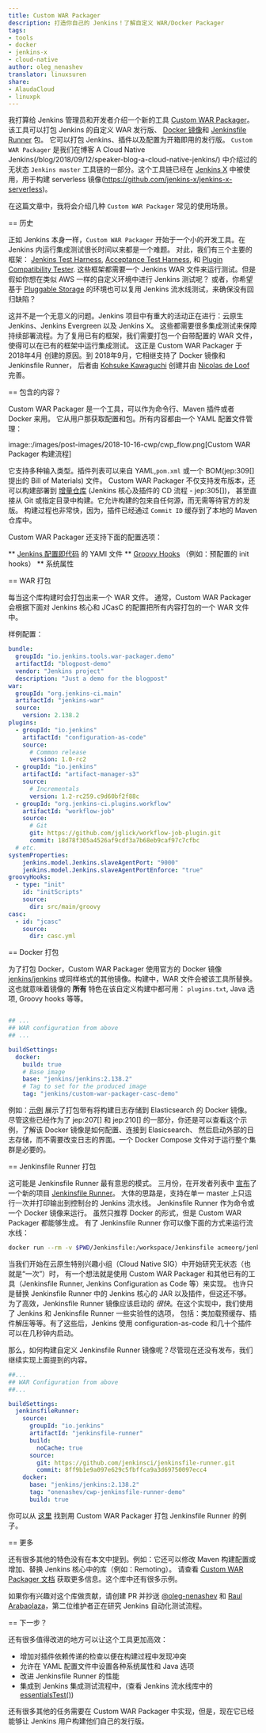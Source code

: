 ```yaml
---
title: Custom WAR Packager
description: 打造你自己的 Jenkins！了解自定义 WAR/Docker Packager
tags:
- tools
- docker
- jenkins-x
- cloud-native
author: oleg_nenashev
translator: linuxsuren
share:
- AlaudaCloud
- linuxpk
---
```


我打算给 Jenkins 管理员和开发者介绍一个新的工具 
[Custom WAR Packager](https://github.com/jenkinsci/custom-war-packager)。该工具可以打包 Jenkins 的自定义 WAR 发行版、
[Docker 镜像](https://github.com/jenkinsci/docker)和 
[Jenkinsfile Runner](https://github.com/jenkinsci/jenkinsfile-runner) 包。
它可以打包 Jenkins、插件以及配置为开箱即用的发行版。
`Custom WAR Packager` 是我们在博客 
A Cloud Native Jenkins(/blog/2018/09/12/speaker-blog-a-cloud-native-jenkins/) 中介绍过的无状态 `Jenkins master` 工具链的一部分。这个工具链已经在 [Jenkins X][jenkins-x] 中被使用，用于构建 serverless 镜像(https://github.com/jenkins-x/jenkins-x-serverless)。

在这篇文章中，我将会介绍几种 `Custom WAR Packager` 常见的使用场景。

== 历史

正如 Jenkins 本身一样，`Custom WAR Packager` 开始于一个小的开发工具。在 Jenkins 内运行集成测试很长时间以来都是一个难题。
对此，我们有三个主要的框架：
    [Jenkins Test Harness](https://github.com/jenkinsci/jenkins-test-harness),
    [Acceptance Test Harness](https://github.com/jenkinsci/acceptance-test-harness),
    和 [Plugin Compatibility Tester](https://github.com/jenkinsci/plugin-compat-tester).
这些框架都需要一个 Jenkins WAR 文件来运行测试。但是假如你想在类似 AWS 一样的自定义环境中进行 Jenkins 测试呢？
或者，你希望基于 [Pluggable Storage](/sigs/cloud-native/pluggable-storage/) 的环境也可以复用 Jenkins 流水线测试，来确保没有回归缺陷？

这并不是一个无意义的问题。Jenkins 项目中有重大的活动正在进行：云原生 Jenkins、Jenkins Evergreen 以及 Jenkins X。
这些都需要很多集成测试来保障持续部署流程。为了复用已有的框架，我们需要打包一个自带配置的 WAR 文件，使得可以在已有的框架中运行集成测试。
这正是 Custom WAR Packager 于 2018年4月 创建的原因。到 2018年9月，它相继支持了 Docker 镜像和 Jenkinsfile Runner，
后者由 [Kohsuke Kawaguchi](https://github.com/kohsuke/) 创建并由 [Nicolas de Loof](https://github.com/ndeloof)
完善。

== 包含的内容？

Custom WAR Packager 是一个工具，可以作为命令行、Maven 插件或者 Docker 来用。
它从用户那获取配置和包。所有内容都由一个 YAML 配置文件管理：

image::/images/post-images/2018-10-16-cwp/cwp_flow.png[Custom WAR Packager 构建流程]

它支持多种输入类型。插件列表可以来自 YAML,`pom.xml` 或一个 BOM(jep:309[] 提出的 Bill of Materials) 文件。
Custom WAR Packager 不仅支持发布版本，还可以构建部署到 
[增量仓库](/blog/2018/05/15/incremental-deployment/) (Jenkins 核心及插件的 CD 流程 - jep:305[])，
甚至直接从 Git 或指定目录中构建。它允许构建的包来自任何源，而无需等待官方的发版。
构建过程也非常快，因为，插件已经通过 `Commit ID` 缓存到了本地的 Maven 仓库中。

Custom WAR Packager 还支持下面的配置选项：

** [Jenkins 配置即代码][casc-repo] 的 YAMl 文件
** [Groovy Hooks][groovy-hooks] （例如：预配置的 init hooks）
** 系统属性

== WAR 打包

每当这个库构建时会打包出来一个 WAR 文件。
通常，Custom WAR Packager 会根据下面对 Jenkins 核心和 JCasC 的配置把所有内容打包的一个 WAR 文件中。

样例配置：

```yaml
bundle:
  groupId: "io.jenkins.tools.war-packager.demo"
  artifactId: "blogpost-demo"
  vendor: "Jenkins project"
  description: "Just a demo for the blogpost"
war:
  groupId: "org.jenkins-ci.main"
  artifactId: "jenkins-war"
  source:
    version: 2.138.2
plugins:
  - groupId: "io.jenkins"
    artifactId: "configuration-as-code"
    source:
      # Common release
      version: 1.0-rc2
  - groupId: "io.jenkins"
    artifactId: "artifact-manager-s3"
    source:
      # Incrementals
      version: 1.2-rc259.c9d60bf2f88c
  - groupId: "org.jenkins-ci.plugins.workflow"
    artifactId: "workflow-job"
    source:
      # Git
      git: https://github.com/jglick/workflow-job-plugin.git
      commit: 18d78f305a4526af9cdf3a7b68eb9caf97c7cfbc
  # etc.
systemProperties:
    jenkins.model.Jenkins.slaveAgentPort: "9000"
    jenkins.model.Jenkins.slaveAgentPortEnforce: "true"
groovyHooks:
  - type: "init"
    id: "initScripts"
    source:
      dir: src/main/groovy
casc:
  - id: "jcasc"
    source:
      dir: casc.yml
```

== Docker 打包

为了打包 Docker，Custom WAR Packager 使用官方的 Docker 镜像 [jenkins/jenkins][jenkins-image]
或同样格式的其他镜像。构建中，WAR 文件会被该工具所替换。这也就意味着镜像的 **所有** 特色在该自定义构建中都可用：
`plugins.txt`, Java 选项, Groovy hooks 等等。

```yaml

## ...
## WAR configuration from above
## ...

buildSettings:
  docker:
    build: true
    # Base image
    base: "jenkins/jenkins:2.138.2"
    # Tag to set for the produced image
    tag: "jenkins/custom-war-packager-casc-demo"
```

例如：[示例][custom-war-packager-demo]
展示了打包带有将构建日志存储到 Elasticsearch 的 Docker 镜像。
尽管这些已经作为了 jep:207[] 和 jep:210[] 的一部分，你还是可以查看这个示例，了解该 Docker 镜像是如何配置、连接到 Elasicsearch、
然后启动外部的日志存储，而不需要改变日志的界面。一个 Docker Compose 文件对于运行整个集群是必要的。

== Jenkinsfile Runner 打包

这可能是 Jenkinsfile Runner 最有意思的模式。
三月份，在开发者列表中 [宣布](https://groups.google.com/d/msg/jenkinsci-dev/gjz3CDhi-kk/1mwi_oa0AQAJ)了
一个新的项目 [Jenkinsfile Runner][jenkinsfile-runner-repo]。
大体的思路是，支持在单一 master 上只运行一次并打印输出到控制台的 Jenkins 流水线。
Jenkinsfile Runner 作为命令或一个 Docker 镜像来运行。
虽然只推荐 Docker 的形式，但是 Custom WAR Packager 都能够生成。
有了 Jenkinsfile Runner 你可以像下面的方式来运行流水线：

```sh
docker run --rm -v $PWD/Jenkinsfile:/workspace/Jenkinsfile acmeorg/jenkinsfile-runner
```

当我们开始在云原生特别兴趣小组（Cloud Native SIG）中开始研究无状态（也就是“一次”）时，
有一个想法就是使用 Custom WAR Packager 和其他已有的工具（Jenkinsfile Runner, Jenkins Configuration as Code 等）来实现。
也许只是替换 Jenkinsfile Runner 中的 Jenkins 核心的 JAR 以及插件，但这还不够。
为了高效，Jenkinsfile Runner 镜像应该启动的 *很快*。在这个实现中，我们使用了 Jenkins 和 Jenkinsfile Runner 一些实验性的选项，
包括：类加载预缓存、插件解压等等。有了这些后，Jenkins 使用 configuration-as-code 和几十个插件可以在几秒钟内启动。

那么，如何构建自定义 Jenkinsfile Runner 镜像呢？尽管现在还没有发布，我们继续实现上面提到的内容。

```yaml
##...
## WAR Configuration from above
##...

buildSettings:
  jenkinsfileRunner:
    source:
      groupId: "io.jenkins"
      artifactId: "jenkinsfile-runner"
      build:
        noCache: true
      source:
        git: https://github.com/jenkinsci/jenkinsfile-runner.git
        commit: 8ff9b1e9a097e629c5fbffca9a3d69750097ecc4
    docker:
      base: "jenkins/jenkins:2.138.2"
      tag: "onenashev/cwp-jenkinsfile-runner-demo"
      build: true
```

你可以从 [这里][jenkinsfile-runner]
找到用 Custom WAR Packager 打包 Jenkinsfile Runner 的例子。

== 更多

还有很多其他的特色没有在本文中提到。例如：它还可以修改 Maven 构建配置或增加、替换 Jenkins 核心中的库（例如：Remoting）。
请查看 [Custom WAR Packager 文档][custom-war-packager-doc]
获取更多信息。这个库中还有很多示例。

如果你有兴趣对这个库做贡献，请创建 PR 并抄送 [@oleg-nenashev][oleg-nenashev]
和 [Raul Arabaolaza][raul-arabaolaza]，第二位维护者正在研究 Jenkins 自动化测试流程。

== 下一步？

还有很多值得改进的地方可以让这个工具更加高效：

* 增加对插件依赖传递的检查以便在构建过程中发现冲突
* 允许在 YAML 配置文件中设置各种系统属性和 Java 选项
* 改进 Jenkinsfile Runner 的性能
* 集成到 Jenkins 集成测试流程中，(查看 Jenkins 流水线库中的 [essentialsTest()][essentialsTest])

还有很多其他的任务需要在 Custom WAR Packager 中实现，但是，现在它已经能够让 Jenkins 用户构建他们自己的发行版。

[jenkins-x]: https://jenkins-x.io
[casc-repo]: https://github.com/jenkinsci/configuration-as-code-plugin
[groovy-hooks]: https://wiki.jenkins.io/display/JENKINS/Groovy+Hook+Script
[jenkins-image]: https://hub.docker.com/r/jenkins/jenkins/
[custom-war-packager-demo]: https://github.com/jenkinsci/custom-war-packager/tree/master/demo/external-logging-elasticsearch
[jenkinsfile-runner]: https://github.com/jenkinsci/custom-war-packager/tree/master/demo/jenkinsfile-runner
[jenkinsfile-runner-repo]: https://github.com/jenkinsci/jenkinsfile-runner
[custom-war-packager-doc]: https://github.com/jenkinsci/custom-war-packager/blob/master/README.md
[oleg-nenashev]: https://github.com/oleg-nenashev/
[raul-arabaolaza]: https://github.com/raul-arabaolaza
[essentialsTest]: https://github.com/jenkins-infra/pipeline-library/blob/master/vars/essentialsTest.groovy